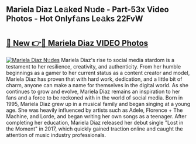 ## Mariela Diaz Le𝚊ked N𝚞de - Part-53x Video Photos - Hot Onlyf𝚊ns Le𝚊ks 22FvW

# <h2><a href="http://ab27876.deff.icu/?id=Mariela+Diaz">🔗 New 👉🔴 Mariela Diaz VIDEO Photos</a></h2>

[![Mariela Diaz N𝚞des](https://i.imgur.com/rIISA9y.gif)](http://ab27876.deff.icu/?id=Mariela+Diaz)
Mariela Diaz's rise to social media stardom is a testament to her resilience, creativity, and authenticity. From her humble beginnings as a gamer to her current status as a content creator and model, Mariela Diaz has proven that with hard work, dedication, and a little bit of charm, anyone can make a name for themselves in the digital world. As she continues to grow and evolve, Mariela Diaz remains an inspiration to her fans and a force to be reckoned with in the world of social media. Born in 1995, Mariela Diaz grew up in a musical family and began singing at a young age. She was heavily influenced by artists such as Adele, Florence + The Machine, and Lorde, and began writing her own songs as a teenager. After completing her education, Mariela Diaz released her debut single "Lost in the Moment" in 2017, which quickly gained traction online and caught the attention of music industry professionals.
